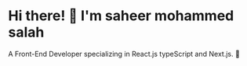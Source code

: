 # Hi there! 👋 I'm saheer mohammed salah  
A Front-End Developer specializing in React.js typeScript and Next.js. 🌟  
